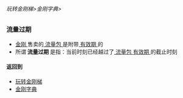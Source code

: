 ###### 玩转金刚梯>金刚字典>

### 流量过期

- [ 金刚 ](https://github.com/a2zitpro/web/blob/master/a2zitpro.md)售卖的[ 流量包 ](https://github.com/a2zitpro/web/blob/master/kkdatatraffic.md)是附带[ 有效期 ](https://github.com/a2zitpro/web/blob/master/kkdatatrafficpackagevalidityperiod.md)的
- 所谓<strong> 流量过期 </strong >是指：当前时刻已经越过了[ 流量包 ](https://github.com/a2zitpro/web/blob/master/kkdatatrafficpackage.md) [ 有效期 ](https://github.com/a2zitpro/web/blob/master/kkdatatrafficpackagevalidityperiod.md)的截止时刻

#### 返回到
- [玩转金刚梯](https://github.com/a2zitpro/web/blob/master/LadderFree/A.md)
- [金刚字典](https://github.com/a2zitpro/web/blob/master/LadderFree/kkDictionary/KKDictionary.md)

